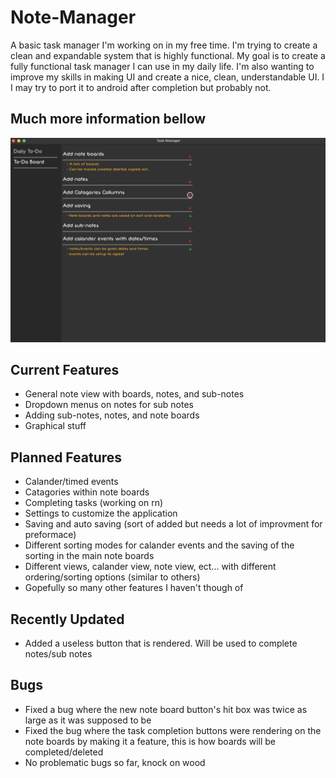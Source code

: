 # Note-Manager
A basic task manager I'm working on in my free time. I'm trying to create a clean and expandable system that is highly functional. My goal is to create a fully functional task manager I can use in my daily life. I'm also wanting to improve my skills in making UI and create a nice, clean, understandable UI. I I may try to port it to android after completion but probably not.

## Much more information bellow

![Note Manager Screenshot (10/28/22)](https://github.com/AndrewDMorgan/Note-Manager/blob/main/Screen%20Shot%202022-11-01%20at%2010.51.47%20PM.png?raw=true)

## Current Features
 * General note view with boards, notes, and sub-notes
 * Dropdown menus on notes for sub notes
 * Adding sub-notes, notes, and note boards
 * Graphical stuff

## Planned Features
 * Calander/timed events
 * Catagories within note boards
 * Completing tasks (working on rn)
 * Settings to customize the application
 * Saving and auto saving (sort of added but needs a lot of improvment for preformace)
 * Different sorting modes for calander events and the saving of the sorting in the main note boards
 * Different views, calander view, note view, ect... with different ordering/sorting options (similar to others)
 * Gopefully so many other features I haven't though of

## Recently Updated
  * Added a useless button that is rendered. Will be used to complete notes/sub notes

## Bugs
* Fixed a bug where the new note board button's hit box was twice as large as it was supposed to be
* Fixed the bug where the task completion buttons were rendering on the note boards by making it a feature, this is how boards will be completed/deleted
* No problematic bugs so far, knock on wood
